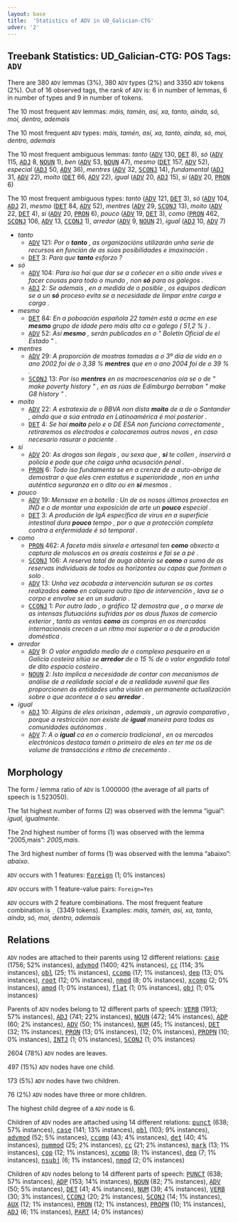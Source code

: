 ```yaml
---
layout: base
title:  'Statistics of ADV in UD_Galician-CTG'
udver: '2'
---
```


## Treebank Statistics: UD_Galician-CTG: POS Tags: `ADV`

There are 380 `ADV` lemmas (3%), 380 `ADV` types (2%) and 3350 `ADV` tokens (2%).
Out of 16 observed tags, the rank of `ADV` is: 6 in number of lemmas, 6 in number of types and 9 in number of tokens.

The 10 most frequent `ADV` lemmas: <em>máis, tamén, así, xa, tanto, aínda, só, moi, dentro, ademais</em>

The 10 most frequent `ADV` types:  <em>máis, tamén, así, xa, tanto, aínda, só, moi, dentro, ademais</em>

The 10 most frequent ambiguous lemmas: <em>tanto</em> (<tt><a href="gl_ctg-pos-ADV.html">ADV</a></tt> 130, <tt><a href="gl_ctg-pos-DET.html">DET</a></tt> 8), <em>só</em> (<tt><a href="gl_ctg-pos-ADV.html">ADV</a></tt> 115, <tt><a href="gl_ctg-pos-ADJ.html">ADJ</a></tt> 8, <tt><a href="gl_ctg-pos-NOUN.html">NOUN</a></tt> 1), <em>ben</em> (<tt><a href="gl_ctg-pos-ADV.html">ADV</a></tt> 53, <tt><a href="gl_ctg-pos-NOUN.html">NOUN</a></tt> 47), <em>mesmo</em> (<tt><a href="gl_ctg-pos-DET.html">DET</a></tt> 157, <tt><a href="gl_ctg-pos-ADV.html">ADV</a></tt> 52), <em>especial</em> (<tt><a href="gl_ctg-pos-ADJ.html">ADJ</a></tt> 50, <tt><a href="gl_ctg-pos-ADV.html">ADV</a></tt> 36), <em>mentres</em> (<tt><a href="gl_ctg-pos-ADV.html">ADV</a></tt> 32, <tt><a href="gl_ctg-pos-SCONJ.html">SCONJ</a></tt> 14), <em>fundamental</em> (<tt><a href="gl_ctg-pos-ADJ.html">ADJ</a></tt> 31, <tt><a href="gl_ctg-pos-ADV.html">ADV</a></tt> 22), <em>moito</em> (<tt><a href="gl_ctg-pos-DET.html">DET</a></tt> 66, <tt><a href="gl_ctg-pos-ADV.html">ADV</a></tt> 22), <em>igual</em> (<tt><a href="gl_ctg-pos-ADV.html">ADV</a></tt> 20, <tt><a href="gl_ctg-pos-ADJ.html">ADJ</a></tt> 15), <em>si</em> (<tt><a href="gl_ctg-pos-ADV.html">ADV</a></tt> 20, <tt><a href="gl_ctg-pos-PRON.html">PRON</a></tt> 6)

The 10 most frequent ambiguous types:  <em>tanto</em> (<tt><a href="gl_ctg-pos-ADV.html">ADV</a></tt> 121, <tt><a href="gl_ctg-pos-DET.html">DET</a></tt> 3), <em>só</em> (<tt><a href="gl_ctg-pos-ADV.html">ADV</a></tt> 104, <tt><a href="gl_ctg-pos-ADJ.html">ADJ</a></tt> 2), <em>mesmo</em> (<tt><a href="gl_ctg-pos-DET.html">DET</a></tt> 84, <tt><a href="gl_ctg-pos-ADV.html">ADV</a></tt> 52), <em>mentres</em> (<tt><a href="gl_ctg-pos-ADV.html">ADV</a></tt> 29, <tt><a href="gl_ctg-pos-SCONJ.html">SCONJ</a></tt> 13), <em>moito</em> (<tt><a href="gl_ctg-pos-ADV.html">ADV</a></tt> 22, <tt><a href="gl_ctg-pos-DET.html">DET</a></tt> 4), <em>si</em> (<tt><a href="gl_ctg-pos-ADV.html">ADV</a></tt> 20, <tt><a href="gl_ctg-pos-PRON.html">PRON</a></tt> 6), <em>pouco</em> (<tt><a href="gl_ctg-pos-ADV.html">ADV</a></tt> 19, <tt><a href="gl_ctg-pos-DET.html">DET</a></tt> 3), <em>como</em> (<tt><a href="gl_ctg-pos-PRON.html">PRON</a></tt> 462, <tt><a href="gl_ctg-pos-SCONJ.html">SCONJ</a></tt> 106, <tt><a href="gl_ctg-pos-ADV.html">ADV</a></tt> 13, <tt><a href="gl_ctg-pos-CCONJ.html">CCONJ</a></tt> 1), <em>arredor</em> (<tt><a href="gl_ctg-pos-ADV.html">ADV</a></tt> 9, <tt><a href="gl_ctg-pos-NOUN.html">NOUN</a></tt> 2), <em>igual</em> (<tt><a href="gl_ctg-pos-ADJ.html">ADJ</a></tt> 10, <tt><a href="gl_ctg-pos-ADV.html">ADV</a></tt> 7)


* <em>tanto</em>
  * <tt><a href="gl_ctg-pos-ADV.html">ADV</a></tt> 121: <em>Por o <b>tanto</b> , as organizacións utilizarán unha serie de recursos en función de as súas posibilidades e imaxinación .</em>
  * <tt><a href="gl_ctg-pos-DET.html">DET</a></tt> 3: <em>Para que <b>tanto</b> esforzo ?</em>
* <em>só</em>
  * <tt><a href="gl_ctg-pos-ADV.html">ADV</a></tt> 104: <em>Para iso hai que dar se a coñecer en o sitio onde vives e facer cousas para todo o mundo , non <b>só</b> para os galegos .</em>
  * <tt><a href="gl_ctg-pos-ADJ.html">ADJ</a></tt> 2: <em>Se ademais , en a medida de o posible , os equipos dedican se a un <b>só</b> proceso evita se a necesidade de limpar entre carga e carga .</em>
* <em>mesmo</em>
  * <tt><a href="gl_ctg-pos-DET.html">DET</a></tt> 84: <em>En a poboación española 22 tamén está a acme en ese <b>mesmo</b> grupo de idade pero máis alto ca o galego ( 51,2 % ) .</em>
  * <tt><a href="gl_ctg-pos-ADV.html">ADV</a></tt> 52: <em>Así <b>mesmo</b> , serán publicados en o " Boletín Oficial de el Estado " .</em>
* <em>mentres</em>
  * <tt><a href="gl_ctg-pos-ADV.html">ADV</a></tt> 29: <em>A proporción de mostras tomadas a o 3º día de vida en o ano 2002 foi de o 3,38 % <b>mentres</b> que en o ano 2004 foi de o 39 % .</em>
  * <tt><a href="gl_ctg-pos-SCONJ.html">SCONJ</a></tt> 13: <em>Por iso <b>mentres</b> en os macroescenarios oía se o de " make poverty history " , en as rúas de Edimburgo berraban " make G8 history " .</em>
* <em>moito</em>
  * <tt><a href="gl_ctg-pos-ADV.html">ADV</a></tt> 22: <em>A estratexia de o BBVA non dista <b>moito</b> de a de o Santander , aínda que a súa entrada en Latinoamérica é moi posterior .</em>
  * <tt><a href="gl_ctg-pos-DET.html">DET</a></tt> 4: <em>Se hai <b>moito</b> pelo e o DE ESA non funciona correctamente , retiraremos os electrodos e colocaremos outros novos , en caso necesario rasurar o paciente .</em>
* <em>si</em>
  * <tt><a href="gl_ctg-pos-ADV.html">ADV</a></tt> 20: <em>As drogas son ilegais , ou sexa que , <b>si</b> te collen , inservirá a policía e pode que che caiga unha acusación penal .</em>
  * <tt><a href="gl_ctg-pos-PRON.html">PRON</a></tt> 6: <em>Todo iso fundamenta se en a crenza de a auto-obriga de demostrar o que eles cren estatus e superioridade , non en unha auténtica seguranza en o dito ou en <b>si</b> mesmos .</em>
* <em>pouco</em>
  * <tt><a href="gl_ctg-pos-ADV.html">ADV</a></tt> 19: <em>Mensaxe en a botella : Un de os nosos últimos proxectos en IND e o de montar una exposición de arte un <b>pouco</b> especial .</em>
  * <tt><a href="gl_ctg-pos-DET.html">DET</a></tt> 3: <em>A produción de IgA específica de virus en a superficie intestinal dura <b>pouco</b> tempo , por o que a protección completa contra a enfermidade é só temporal .</em>
* <em>como</em>
  * <tt><a href="gl_ctg-pos-PRON.html">PRON</a></tt> 462: <em>A faceta máis sinxela e artesanal ten <b>como</b> obxecto a captura de moluscos en os areais costeiros e fai se a pé .</em>
  * <tt><a href="gl_ctg-pos-SCONJ.html">SCONJ</a></tt> 106: <em>A reserva total de auga obtería se <b>como</b> a suma de as reservas individuais de todos os horizontes ou capas que formen o solo .</em>
  * <tt><a href="gl_ctg-pos-ADV.html">ADV</a></tt> 13: <em>Unha vez acabada a intervención suturan se os cortes realizados <b>como</b> en calquera outro tipo de intervención , lava se o corpo e envolve se en un sudario .</em>
  * <tt><a href="gl_ctg-pos-CCONJ.html">CCONJ</a></tt> 1: <em>Por outro lado , o gráfico 12 demostra que , a o marxe de as intensas flutuacións sufridas por os dous fluxos de comercio exterior , tanto as ventas <b>como</b> as compras en os mercados internacionais crecen a un ritmo moi superior a o de a produción doméstica .</em>
* <em>arredor</em>
  * <tt><a href="gl_ctg-pos-ADV.html">ADV</a></tt> 9: <em>O valor engadido medio de o complexo pesqueiro en a Galicia costeira sitúa se <b>arredor</b> de o 15 % de o valor engadido total de dito espacio costeiro .</em>
  * <tt><a href="gl_ctg-pos-NOUN.html">NOUN</a></tt> 2: <em>Isto implica a necesidade de contar con mecanismos de análise de a realidade social e de a realidade xuvenil que lles proporcionen ás entidades unha visión en permanente actualización sobre o que acontece a o seu <b>arredor</b> .</em>
* <em>igual</em>
  * <tt><a href="gl_ctg-pos-ADJ.html">ADJ</a></tt> 10: <em>Algúns de eles orixinan , ademais , un agravio comparativo , porque a restricción non existe de <b>igual</b> maneira para todas as comunidades autónomas .</em>
  * <tt><a href="gl_ctg-pos-ADV.html">ADV</a></tt> 7: <em>A o <b>igual</b> ca en o comercio tradicional , en os mercados electrónicos destaca tamén o primeiro de eles en ter me os de volume de transaccións e ritmo de crecemento .</em>

## Morphology

The form / lemma ratio of `ADV` is 1.000000 (the average of all parts of speech is 1.523050).

The 1st highest number of forms (2) was observed with the lemma “igual”: <em>igual, igualmente</em>.

The 2nd highest number of forms (1) was observed with the lemma “2005,mais”: <em>2005,mais</em>.

The 3rd highest number of forms (1) was observed with the lemma “abaixo”: <em>abaixo</em>.

`ADV` occurs with 1 features: <tt><a href="gl_ctg-feat-Foreign.html">Foreign</a></tt> (1; 0% instances)

`ADV` occurs with 1 feature-value pairs: `Foreign=Yes`

`ADV` occurs with 2 feature combinations.
The most frequent feature combination is `_` (3349 tokens).
Examples: <em>máis, tamén, así, xa, tanto, aínda, só, moi, dentro, ademais</em>


## Relations

`ADV` nodes are attached to their parents using 12 different relations: <tt><a href="gl_ctg-dep-case.html">case</a></tt> (1756; 52% instances), <tt><a href="gl_ctg-dep-advmod.html">advmod</a></tt> (1400; 42% instances), <tt><a href="gl_ctg-dep-cc.html">cc</a></tt> (114; 3% instances), <tt><a href="gl_ctg-dep-obl.html">obl</a></tt> (25; 1% instances), <tt><a href="gl_ctg-dep-ccomp.html">ccomp</a></tt> (17; 1% instances), <tt><a href="gl_ctg-dep-dep.html">dep</a></tt> (13; 0% instances), <tt><a href="gl_ctg-dep-root.html">root</a></tt> (12; 0% instances), <tt><a href="gl_ctg-dep-nmod.html">nmod</a></tt> (8; 0% instances), <tt><a href="gl_ctg-dep-xcomp.html">xcomp</a></tt> (2; 0% instances), <tt><a href="gl_ctg-dep-amod.html">amod</a></tt> (1; 0% instances), <tt><a href="gl_ctg-dep-flat.html">flat</a></tt> (1; 0% instances), <tt><a href="gl_ctg-dep-obj.html">obj</a></tt> (1; 0% instances)

Parents of `ADV` nodes belong to 12 different parts of speech: <tt><a href="gl_ctg-pos-VERB.html">VERB</a></tt> (1913; 57% instances), <tt><a href="gl_ctg-pos-ADJ.html">ADJ</a></tt> (741; 22% instances), <tt><a href="gl_ctg-pos-NOUN.html">NOUN</a></tt> (472; 14% instances), <tt><a href="gl_ctg-pos-ADP.html">ADP</a></tt> (60; 2% instances), <tt><a href="gl_ctg-pos-ADV.html">ADV</a></tt> (50; 1% instances), <tt><a href="gl_ctg-pos-NUM.html">NUM</a></tt> (45; 1% instances), <tt><a href="gl_ctg-pos-DET.html">DET</a></tt> (32; 1% instances), <tt><a href="gl_ctg-pos-PRON.html">PRON</a></tt> (13; 0% instances),  (12; 0% instances), <tt><a href="gl_ctg-pos-PROPN.html">PROPN</a></tt> (10; 0% instances), <tt><a href="gl_ctg-pos-INTJ.html">INTJ</a></tt> (1; 0% instances), <tt><a href="gl_ctg-pos-SCONJ.html">SCONJ</a></tt> (1; 0% instances)

2604 (78%) `ADV` nodes are leaves.

497 (15%) `ADV` nodes have one child.

173 (5%) `ADV` nodes have two children.

76 (2%) `ADV` nodes have three or more children.

The highest child degree of a `ADV` node is 6.

Children of `ADV` nodes are attached using 14 different relations: <tt><a href="gl_ctg-dep-punct.html">punct</a></tt> (638; 57% instances), <tt><a href="gl_ctg-dep-case.html">case</a></tt> (141; 13% instances), <tt><a href="gl_ctg-dep-obl.html">obl</a></tt> (103; 9% instances), <tt><a href="gl_ctg-dep-advmod.html">advmod</a></tt> (52; 5% instances), <tt><a href="gl_ctg-dep-ccomp.html">ccomp</a></tt> (43; 4% instances), <tt><a href="gl_ctg-dep-det.html">det</a></tt> (40; 4% instances), <tt><a href="gl_ctg-dep-nummod.html">nummod</a></tt> (25; 2% instances), <tt><a href="gl_ctg-dep-cc.html">cc</a></tt> (21; 2% instances), <tt><a href="gl_ctg-dep-mark.html">mark</a></tt> (13; 1% instances), <tt><a href="gl_ctg-dep-cop.html">cop</a></tt> (12; 1% instances), <tt><a href="gl_ctg-dep-xcomp.html">xcomp</a></tt> (8; 1% instances), <tt><a href="gl_ctg-dep-dep.html">dep</a></tt> (7; 1% instances), <tt><a href="gl_ctg-dep-nsubj.html">nsubj</a></tt> (6; 1% instances), <tt><a href="gl_ctg-dep-nmod.html">nmod</a></tt> (2; 0% instances)

Children of `ADV` nodes belong to 14 different parts of speech: <tt><a href="gl_ctg-pos-PUNCT.html">PUNCT</a></tt> (638; 57% instances), <tt><a href="gl_ctg-pos-ADP.html">ADP</a></tt> (153; 14% instances), <tt><a href="gl_ctg-pos-NOUN.html">NOUN</a></tt> (82; 7% instances), <tt><a href="gl_ctg-pos-ADV.html">ADV</a></tt> (50; 5% instances), <tt><a href="gl_ctg-pos-DET.html">DET</a></tt> (41; 4% instances), <tt><a href="gl_ctg-pos-NUM.html">NUM</a></tt> (39; 4% instances), <tt><a href="gl_ctg-pos-VERB.html">VERB</a></tt> (30; 3% instances), <tt><a href="gl_ctg-pos-CCONJ.html">CCONJ</a></tt> (20; 2% instances), <tt><a href="gl_ctg-pos-SCONJ.html">SCONJ</a></tt> (14; 1% instances), <tt><a href="gl_ctg-pos-AUX.html">AUX</a></tt> (12; 1% instances), <tt><a href="gl_ctg-pos-PRON.html">PRON</a></tt> (12; 1% instances), <tt><a href="gl_ctg-pos-PROPN.html">PROPN</a></tt> (10; 1% instances), <tt><a href="gl_ctg-pos-ADJ.html">ADJ</a></tt> (6; 1% instances), <tt><a href="gl_ctg-pos-PART.html">PART</a></tt> (4; 0% instances)


